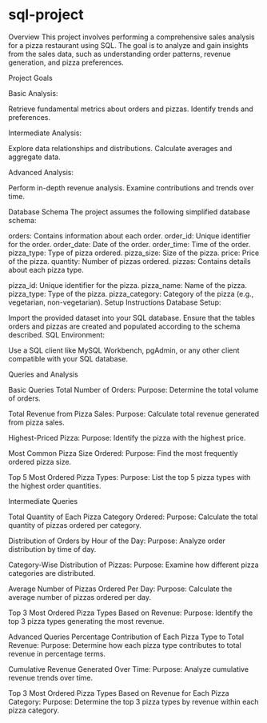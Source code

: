 # sql-project
Overview
This project involves performing a comprehensive sales analysis for a pizza restaurant using SQL. The goal is to analyze and gain insights from the sales data, such as understanding order patterns, revenue generation, and pizza preferences.

Project Goals

Basic Analysis:

Retrieve fundamental metrics about orders and pizzas.
Identify trends and preferences.

Intermediate Analysis:

Explore data relationships and distributions.
Calculate averages and aggregate data.

Advanced Analysis:

Perform in-depth revenue analysis.
Examine contributions and trends over time.


Database Schema
The project assumes the following simplified database schema:

orders: Contains information about each order.
order_id: Unique identifier for the order.
order_date: Date of the order.
order_time: Time of the order.
pizza_type: Type of pizza ordered.
pizza_size: Size of the pizza.
price: Price of the pizza.
quantity: Number of pizzas ordered.
pizzas: Contains details about each pizza type.

pizza_id: Unique identifier for the pizza.
pizza_name: Name of the pizza.
pizza_type: Type of the pizza.
pizza_category: Category of the pizza (e.g., vegetarian, non-vegetarian).
Setup Instructions
Database Setup:

Import the provided dataset into your SQL database. Ensure that the tables orders and pizzas are created and populated according to the schema described.
SQL Environment:

Use a SQL client like MySQL Workbench, pgAdmin, or any other client compatible with your SQL database.

Queries and Analysis

Basic Queries
Total Number of Orders:
Purpose: Determine the total volume of orders.

Total Revenue from Pizza Sales:
Purpose: Calculate total revenue generated from pizza sales.

Highest-Priced Pizza:
Purpose: Identify the pizza with the highest price.

Most Common Pizza Size Ordered:
Purpose: Find the most frequently ordered pizza size.

Top 5 Most Ordered Pizza Types:
Purpose: List the top 5 pizza types with the highest order quantities.

Intermediate Queries

Total Quantity of Each Pizza Category Ordered:
Purpose: Calculate the total quantity of pizzas ordered per category.

Distribution of Orders by Hour of the Day:
Purpose: Analyze order distribution by time of day.

Category-Wise Distribution of Pizzas:
Purpose: Examine how different pizza categories are distributed.

Average Number of Pizzas Ordered Per Day:
Purpose: Calculate the average number of pizzas ordered per day.

Top 3 Most Ordered Pizza Types Based on Revenue:
Purpose: Identify the top 3 pizza types generating the most revenue.


Advanced Queries
Percentage Contribution of Each Pizza Type to Total Revenue:
Purpose: Determine how each pizza type contributes to total revenue in percentage terms.

Cumulative Revenue Generated Over Time:
Purpose: Analyze cumulative revenue trends over time.

Top 3 Most Ordered Pizza Types Based on Revenue for Each Pizza Category:
Purpose: Determine the top 3 pizza types by revenue within each pizza category.
